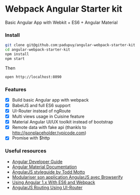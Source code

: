 # Webpack Angular Starter kit

Basic Angular App with Webkit + ES6 + Angular Material

### Install

```sh
git clone git@github.com:padupuy/angular-webpack-starter-kit
cd angular-webpack-starter-kit
npm install
npm start
```

Then

```sh
open http://localhost:8090
```

### Features

- [x] Build basic Angular app with webpack
- [x] BabelJS and full ES6 support
- [x] UI-Router instead of ngRoute
- [x] Multi views usage in Cuisine feature
- [x] Material Angular UI/UX toolkit instead of bootstrap
- [x] Remote data with fake api (thankls to http://jsonplaceholder.typicode.com)
- [x] Promise with $http

### Useful resources

- [Angular Developer Guide](https://docs.angularjs.org/guide)
- [Angular Material Documentation](https://material.angularjs.org/latest/#/)
- [AngularJS styleguide by Todd Motto](https://github.com/toddmotto/angularjs-styleguide)
- [Modulariser son application AngularJS avec Browserify](https://github.com/antoine-richard/devoxx-browserify-angularjs)
- [Using Angular 1.x With ES6 and Webpack](http://angular-tips.com/blog/2015/06/using-angular-1-dot-x-with-es6-and-webpack/)
- [AngularJS Routing Using UI-Router](https://scotch.io/tutorials/angular-routing-using-ui-router)
